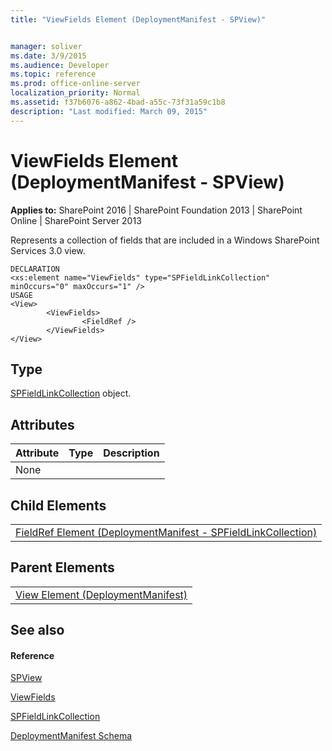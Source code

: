 ```yaml
---
title: "ViewFields Element (DeploymentManifest - SPView)"


manager: soliver
ms.date: 3/9/2015
ms.audience: Developer
ms.topic: reference
ms.prod: office-online-server
localization_priority: Normal
ms.assetid: f37b6076-a862-4bad-a55c-73f31a59c1b8
description: "Last modified: March 09, 2015"
---
```


# ViewFields Element (DeploymentManifest - SPView)

 
  
 **Applies to:** SharePoint 2016 | SharePoint Foundation 2013 | SharePoint Online | SharePoint Server 2013 
  
Represents a collection of fields that are included in a Windows SharePoint Services 3.0 view.
  
```
DECLARATION
<xs:element name="ViewFields" type="SPFieldLinkCollection" minOccurs="0" maxOccurs="1" />
USAGE
<View>
        <ViewFields>
                <FieldRef />
        </ViewFields>
</View>

```

## Type

[SPFieldLinkCollection](https://msdn.microsoft.com/library/Microsoft.SharePoint.SPFieldLinkCollection.aspx) object. 
  
## Attributes

|**Attribute**|**Type**|**Description**|
|:-----|:-----|:-----|
|None  <br/> |||
   
## Child Elements

||
|:-----|
|[FieldRef Element (DeploymentManifest - SPFieldLinkCollection)](fieldref-element-deploymentmanifestspfieldlinkcollection.md)|
   
## Parent Elements

||
|:-----|
|[View Element (DeploymentManifest)](view-element-deploymentmanifest.md)|
   
## See also

#### Reference

[SPView](https://msdn.microsoft.com/library/Microsoft.SharePoint.SPView.aspx)
  
[ViewFields](https://msdn.microsoft.com/library/Microsoft.SharePoint.SPView.ViewFields.aspx)
  
[SPFieldLinkCollection](https://msdn.microsoft.com/library/Microsoft.SharePoint.SPFieldLinkCollection.aspx)


[DeploymentManifest Schema](deploymentmanifest-schema.md)

